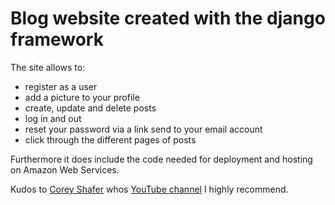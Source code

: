 # Blog website created with the django framework
The site allows to:
- register as a user
- add a picture to your profile
- create, update and delete posts
- log in and out
- reset your password via a link send to your email account
- click through the different pages of posts

Furthermore it does include the code needed for deployment and hosting on Amazon Web Services.

Kudos to [Corey Shafer](https://coreyms.com) whos [YouTube channel](https://www.youtube.com/user/schafer5) I highly recommend.
